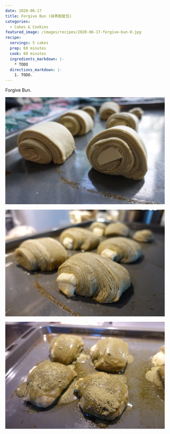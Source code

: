 ```yaml
---
date: 2020-06-17
title: Forgive Bun (抹茶脏脏包)
categories:
  - Cakes & Cookies
featured_image: /images/recipes/2020-06-17-forgive-bun-0.jpg
recipe:
  servings: 5 cakes
  prep: 60 minutes
  cook: 60 minutes
  ingredients_markdown: |-
    * TODO
  directions_markdown: |-
    1. TODO.
---
```

Forgive Bun.

![pic](/images/recipes/2020-06-17-forgive-bun-1.jpg)

![pic](/images/recipes/2020-06-17-forgive-bun-2.jpg)

![pic](/images/recipes/2020-06-17-forgive-bun-3.jpg)